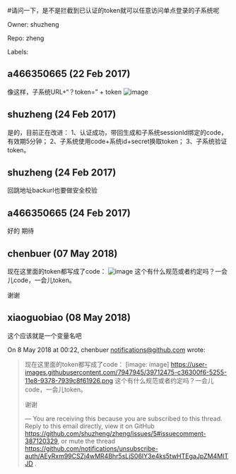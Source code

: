 #请问一下，是不是拦截到已认证的token就可以任意访问单点登录的子系统呢

Owner: shuzheng

Repo: zheng

Labels: 

## a466350665 (22 Feb 2017)

像这样，子系统URL+“？token=” + token
![image](https://cloud.githubusercontent.com/assets/19278040/23201321/0fdda798-f914-11e6-9c23-cd7d2a245dfa.png)


## shuzheng (24 Feb 2017)

是的，目前正在改进：
1、认证成功，带回生成和子系统sessionId绑定的code，有效期5分钟；
2、子系统使用code+系统id+secret换取token；
3、子系统验证token。

## shuzheng (24 Feb 2017)

回跳地址backurl也要做安全校验

## a466350665 (24 Feb 2017)

好的  期待

## chenbuer (07 May 2018)

现在这里面的token都写成了code：
![image](https://user-images.githubusercontent.com/7947945/39712475-c36300f6-5255-11e8-9378-7939c8f61926.png)
这个有什么规范或者约定吗？一会儿code，一会儿token。

谢谢

## xiaoguobiao (08 May 2018)

这个应该就是一个变量名吧

On 8 May 2018 at 00:22, chenbuer <notifications@github.com> wrote:

> 现在这里面的token都写成了code：
> [image: image]
> <https://user-images.githubusercontent.com/7947945/39712475-c36300f6-5255-11e8-9378-7939c8f61926.png>
> 这个有什么规范或者约定吗？一会儿code，一会儿token。
>
> 谢谢
>
> —
> You are receiving this because you are subscribed to this thread.
> Reply to this email directly, view it on GitHub
> <https://github.com/shuzheng/zheng/issues/5#issuecomment-387120329>, or mute
> the thread
> <https://github.com/notifications/unsubscribe-auth/AEyRxm99CSZj4wMR4Bhr5sLjS06IY3e4ks5twHTEgaJpZM4MITJD>
> .
>


